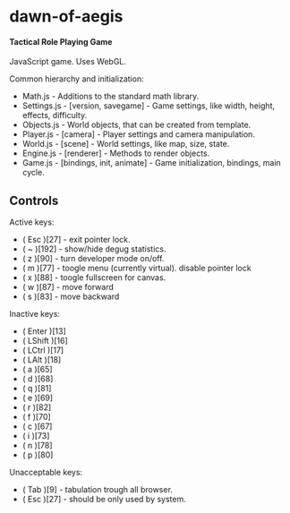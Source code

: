 dawn-of-aegis
=============
#### Tactical Role Playing Game ####

JavaScript game. Uses WebGL.

Common hierarchy and initialization:
* Math.js - Additions to the standard math library.
* Settings.js - [version, savegame] - Game settings, like width, height, effects, difficulty.
* Objects.js - World objects, that can be created from template.
* Player.js - [camera] - Player settings and camera manipulation.
* World.js - [scene] - World settings, like map, size, state.
* Engine.js - [renderer] - Methods to render objects.
* Game.js - [bindings, init, animate] - Game initialization, bindings, main cycle.

## Controls ##
Active keys:
* ( Esc )[27] - exit pointer lock.
* ( ~ )[192] - show/hide degug statistics.
* ( z )[90]  - turn developer mode on/off.
* ( m )[77] - toogle menu (currently virtual). disable pointer lock
* ( x )[88] - toogle fullscreen for canvas.
* ( w )[87] - move forward
* ( s )[83] - move backward

Inactive keys:

* ( Enter )[13]
* ( LShift )[16]
* ( LCtrl )[17]
* ( LAlt )[18]
* ( a )[65]
* ( d )[68]
* ( q )[81]
* ( e )[69]
* ( r )[82]
* ( f )[70]
* ( c )[67]
* ( i )[73]
* ( n )[78]
* ( p )[80]

Unacceptable keys:
* ( Tab )[9] - tabulation trough all browser.
* ( Esc )[27] - should be only used by system.
